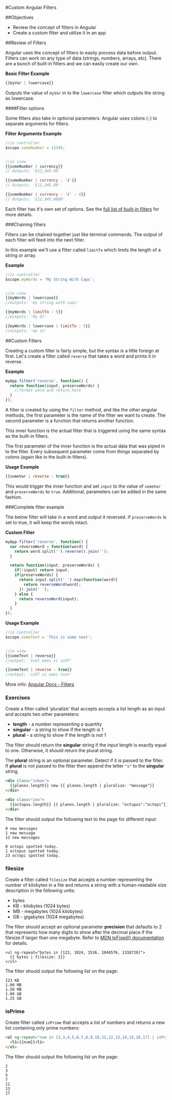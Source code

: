 #Custom Angular Filters

##Objectives

* Review the concept of filters in Angular
* Create a custom filter and utilize it in an app

##Review of Filters

Angular uses the concept of filters to easily process data before output. Filters can work on any type of data (strings, numbers, arrays, etc). There are a bunch of built-in filters and we can easily create our own.

**Basic Filter Example**

```js
{{myVar | lowercase}}
```

Outputs the value of `myVar` in to the `lowercase` filter which outputs the string as lowercase.

####Filter options

Some filters also take in optional parameters. Angular uses colons (`:`) to separate arguments for filters.

**Filter Arguments Example**

```js
//in controller
$scope.someNumber = 12345;


//in view
{{someNumber | currency}}
// Outputs: '$12,345.00'

{{someNumber | currency : '£'}}
// Outputs: '£12,345.00'

{{someNumber | currency : '£' : 4}}
// Outputs: '£12,345.0000'
```

Each filter has it's own set of options. See the [full list of built-in filters](https://docs.angularjs.org/api/ng/filter) for more details.

###Chaining filters

Filters can be chained together just like terminal commands. The output of each filter will feed into the next filter.

In this example we'll use a filter called `limitTo` which limits the length of a string or array.

**Example**

```js
//in controller
$scope.myWords = 'My String With Caps';


//in view
{{myWords | lowercase}}
//outputs: 'my string with caps'

{{myWords | limitTo : 5}}
//outputs: 'My St'

{{myWords | lowercase | limitTo : 5}}
//outputs: 'my st'
```


##Custom Filters

Creating a custom filter is fairly simple, but the syntax is a little foreign at first. Let's create a filter called `reverse` that takes a word and prints it in reverse.

**Example**

```js
myApp.filter('reverse', function() {
  return function(input, preserveWords) {
    //format word and return here
  }
});
```

A filter is created by using the `filter` method, and like the other angular methods, the first parameter is the name of the filter we want to create. The second parameter is a function that returns another function.

This inner function is the actual filter that is triggered using the same syntax as the built-in filters.

The first parameter of the inner function is the actual data that was piped in to the filter. Every subsequent parameter come from things separated by colons (again like in the built-in filters).


**Usage Example**

```js
{{someVar | reverse : true}}
```

This would trigger the inner function and set `input` to the value of `someVar` and `preserveWords` to `true`. Additional, parameters can be added in the same fashion.


###Complete filter example

The below filter will take in a word and output it reversed. If `preserveWords` is set to true, it will keep the words intact.

**Custom Filter**

```js
myApp.filter('reverse', function() {
  var reverseWord = function(word) {
    return word.split('').reverse().join('');
  }

  return function(input, preserveWords) {
    if(!input) return input;
    if(preserveWords) {
      return input.split(' ').map(function(word){
        return reverseWord(word);
      }).join(' ');
    } else {
      return reverseWord(input);
    }
  }
});
```

**Usage Example**

```js
//in controller
$scope.someText = 'This is some text';


//in view
{{someText | reverse}}
//output: 'txet emos si sihT'

{{someText | reverse : true}}
//output: 'sihT si emos txet'
```

More info: [Angular Docs - Filters](https://docs.angularjs.org/guide/filter)

### Exercises

Create a filter called 'pluralize' that accepts accepts a list length
as an input and accepts two other parameters:

* **length** - a number representing a quantity
* **singular** - a string to show if the length is 1
* **plural** - a string to show if the length is not 1

The filter should return the **singular** string if the input length
is exactly equal to one. Otherwise, it should return the plural string.

The **plural** string is an optional parameter. Detect if it is passed to the
filter. If **plural** is not passed to the filter then append the letter `"s"`
to the **singular** string.

```html
<div class="inbox">
  {{planes.length}} new {{ planes.length | pluralize: "message"}}
</div>

<div class="zoo">
  {{octopus.length}} {{ planes.length | pluralize: "octupus":"octopi"}} spotted today.
</div>
```

The filter should output the following text to the page for different input:

```
0 new messages
1 new message
12 new messages
```

```
0 octopi spotted today.
1 octopus spotted today.
23 octopi spotted today.
```

### filesize

Create a filter called `filesize` that accepts a number representing the number
of kilobytes in a file and returns a string with a human-readable size description in
the following units:

* bytes
* KB - kilobytes (1024 bytes)
* MB - megabytes (1024 kilobytes)
* GB - gigabytes (1024 megabytes)

The filter should accept an optional parameter **precision** that defaults to
2 that represents how many digits to show after the decimal place if the filesize
if larger than one megabyte. Refer to
[MDN toFixed() documentation](https://developer.mozilla.org/en-US/docs/Web/JavaScript/Reference/Global_Objects/Number/toFixed)
for details.

```
<ul ng-repeat="bytes in [123, 1024, 1536, 1048576, 1310720]">
  {{ bytes | filesize: 2}}
</ul>
```

The filter should output the following list on the page:

```
123 KB
1.00 MB
1.50 MB
1.00 GB
1.25 GB
```

### isPrime

Create filter called `isPrime` that accepts a list of numbers and returns a new
list containing only prime numbers:

```html
<ul ng-repeat="num in [2,3,4,5,6,7,8,9,10,11,12,13,14,15,16,17] | isPrime">
  <li>{{num}}<li>
</ul>
```

The filter should output the following list on the page:

```
2
3
5
7
11
13
17
```
